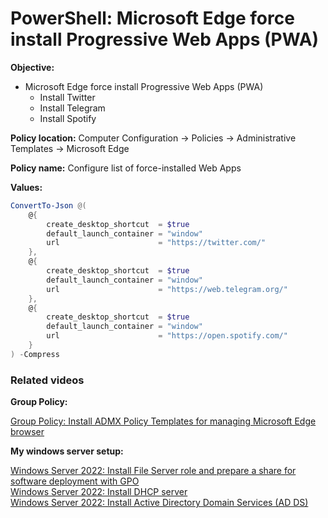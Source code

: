 # PowerShell: Microsoft Edge force install Progressive Web Apps (PWA)

<b>Objective:</b>

* Microsoft Edge force install Progressive Web Apps (PWA)
    * Install Twitter
    * Install Telegram
    * Install Spotify

<b>Policy location:</b> Computer Configuration -> Policies -> Administrative Templates -> Microsoft Edge

<b>Policy name:</b> Configure list of force-installed Web Apps

<b>Values:</b>

```powershell
ConvertTo-Json @(
    @{
        create_desktop_shortcut  = $true
        default_launch_container = "window"  
        url                      = "https://twitter.com/"
    },
    @{
        create_desktop_shortcut  = $true
        default_launch_container = "window"  
        url                      = "https://web.telegram.org/"
    },
    @{
        create_desktop_shortcut  = $true
        default_launch_container = "window"  
        url                      = "https://open.spotify.com/"
    }
) -Compress
```

### Related videos

<b>Group Policy:</b> <br />

[Group Policy: Install ADMX Policy Templates for managing Microsoft Edge browser](https://youtu.be/0l6GYaL_ToU)

<b>My windows server setup:</b> <br />

[Windows Server 2022: Install File Server role and prepare a share for software deployment with GPO](https://youtu.be/jEWSdC2qwyA) <br />
[Windows Server 2022: Install DHCP server](https://youtu.be/8n0MD9stQis) <br />
[Windows Server 2022: Install Active Directory Domain Services (AD DS)](https://youtu.be/1cYewbW3Tl0) <br />
